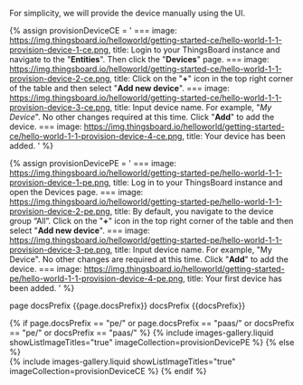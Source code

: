 For simplicity, we will provide the device manually using the UI.

{% assign provisionDeviceCE = '
    ===
        image: https://img.thingsboard.io/helloworld/getting-started-ce/hello-world-1-1-provision-device-1-ce.png,
        title: Login to your ThingsBoard instance and navigate to the "**Entities**". Then click the "**Devices**" page.
    ===
        image: https://img.thingsboard.io/helloworld/getting-started-ce/hello-world-1-1-provision-device-2-ce.png,
        title: Click on the "**+**" icon in the top right corner of the table and then select "**Add new device**".
    ===
        image: https://img.thingsboard.io/helloworld/getting-started-ce/hello-world-1-1-provision-device-3-ce.png,
        title: Input device name. For example, "*My Device*". No other changes required at this time. Click "**Add**" to add the device.
    ===
        image: https://img.thingsboard.io/helloworld/getting-started-ce/hello-world-1-1-provision-device-4-ce.png,
        title: Your device has been added.
    '
%}

{% assign provisionDevicePE = '
    ===
        image: https://img.thingsboard.io/helloworld/getting-started-pe/hello-world-1-1-provision-device-1-pe.png,
        title: Log in to your ThingsBoard instance and open the Devices page.
    ===
        image: https://img.thingsboard.io/helloworld/getting-started-pe/hello-world-1-1-provision-device-2-pe.png,
        title: By default, you navigate to the device group “All”. Click on the "**+**" icon in the top right corner of the table and then select "**Add new device**".
    ===
        image: https://img.thingsboard.io/helloworld/getting-started-pe/hello-world-1-1-provision-device-3-pe.png,
        title: Input device name. For example, "My Device". No other changes are required at this time. Click "**Add**" to add the device.
    ===
        image: https://img.thingsboard.io/helloworld/getting-started-pe/hello-world-1-1-provision-device-4-pe.png,
        title: Your first device has been added.
    '
%}

page docsPrefix {{page.docsPrefix}}
docsPrefix {{docsPrefix}}

{% if page.docsPrefix == "pe/" or page.docsPrefix == "paas/" or docsPrefix == "pe/" or docsPrefix == "paas/" %}
    {% include images-gallery.liquid showListImageTitles="true" imageCollection=provisionDevicePE %}
{% else %}  
    {% include images-gallery.liquid showListImageTitles="true" imageCollection=provisionDeviceCE %}
{% endif %} 